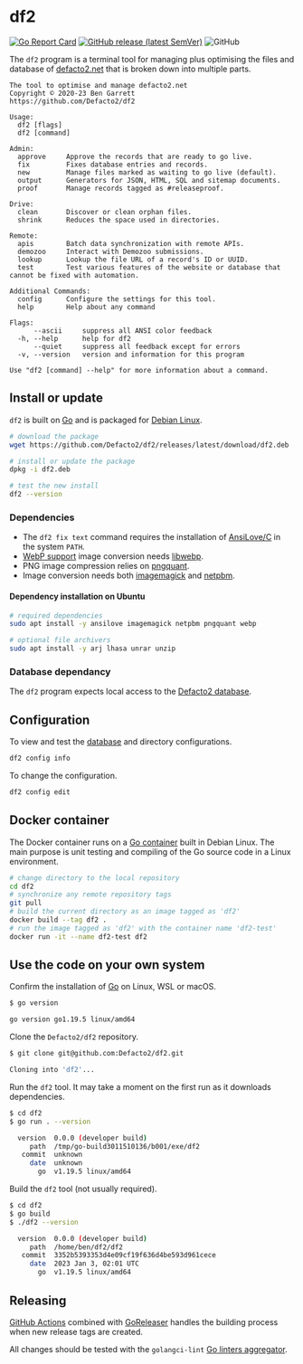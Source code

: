 # df2

[![Go Report Card](https://goreportcard.com/badge/github.com/Defacto2/df2)](https://goreportcard.com/report/github.com/Defacto2/df2)
[![GitHub release (latest SemVer)](https://img.shields.io/github/v/release/Defacto2/df2)](https://github.com/Defacto2/df2/releases)
![GitHub](https://img.shields.io/github/license/Defacto2/df2?style=flat)

The `df2` program is a terminal tool for managing plus optimising the files and database of [defacto2.net](https://defacto2.net) that is broken down into multiple parts.

```
The tool to optimise and manage defacto2.net
Copyright © 2020-23 Ben Garrett
https://github.com/Defacto2/df2

Usage:
  df2 [flags]
  df2 [command]

Admin:
  approve     Approve the records that are ready to go live.
  fix         Fixes database entries and records.
  new         Manage files marked as waiting to go live (default).
  output      Generators for JSON, HTML, SQL and sitemap documents.
  proof       Manage records tagged as #releaseproof.

Drive:
  clean       Discover or clean orphan files.
  shrink      Reduces the space used in directories.

Remote:
  apis        Batch data synchronization with remote APIs.
  demozoo     Interact with Demozoo submissions.
  lookup      Lookup the file URL of a record's ID or UUID.
  test        Test various features of the website or database that cannot be fixed with automation.

Additional Commands:
  config      Configure the settings for this tool.
  help        Help about any command

Flags:
      --ascii     suppress all ANSI color feedback
  -h, --help      help for df2
      --quiet     suppress all feedback except for errors
  -v, --version   version and information for this program

Use "df2 [command] --help" for more information about a command.
```

## Install or update

`df2` is built on [Go](https://golang.org/doc/install) and is packaged for [Debian Linux](https://www.debian.org/intro/index).

```bash
# download the package
wget https://github.com/Defacto2/df2/releases/latest/download/df2.deb

# install or update the package
dpkg -i df2.deb

# test the new install
df2 --version
```

### Dependencies

- The `df2 fix text` command requires the installation of [AnsiLove/C](https://github.com/ansilove/ansilove) in the system `PATH`.
- [WebP support](https://en.wikipedia.org/wiki/WebP) image conversion needs [libwebp](https://storage.googleapis.com/downloads.webmproject.org/releases/webp/index.html). 
- PNG image compression relies on [pngquant](https://pngquant.org). 
- Image conversion needs both [imagemagick](https://imagemagick.org) and [netpbm](http://netpbm.sourceforge.net/).

#### Dependency installation on Ubuntu

```bash
# required dependencies
sudo apt install -y ansilove imagemagick netpbm pngquant webp

# optional file archivers
sudo apt install -y arj lhasa unrar unzip
```

### Database dependancy

The `df2` program expects local access to the [Defacto2 database](https://github.com/Defacto2/database).

## Configuration

To view and test the [database](https://github.com/Defacto2/database) and directory configurations.

```bash
df2 config info
```

To change the configuration.

```bash
df2 config edit
```

## Docker container

The Docker container runs on a [Go container](https://hub.docker.com/_/golang) built in Debian Linux. 
The main purpose is unit testing and compiling of the Go source code in a Linux environment.

```sh
# change directory to the local repository
cd df2
# synchronize any remote repository tags
git pull 
# build the current directory as an image tagged as 'df2'
docker build --tag df2 . 
# run the image tagged as 'df2' with the container name 'df2-test'
docker run -it --name df2-test df2
```

## Use the code on your own system

Confirm the installation of [Go](https://golang.org/doc/install) on Linux, WSL or macOS.

```sh
$ go version

go version go1.19.5 linux/amd64
```

Clone the `Defacto2/df2` repository.

```sh
$ git clone git@github.com:Defacto2/df2.git

Cloning into 'df2'...
```

Run the `df2` tool. It may take a moment on the first run as it downloads dependencies.

```sh
$ cd df2
$ go run . --version

  version  0.0.0 (developer build)
     path  /tmp/go-build3011510136/b001/exe/df2
   commit  unknown
     date  unknown
       go  v1.19.5 linux/amd64
```

Build the `df2` tool (not usually required).

```sh
$ cd df2
$ go build
$ ./df2 --version

  version  0.0.0 (developer build)
     path  /home/ben/df2/df2
   commit  3352b5393353d4e09cf19f636d4be593d961cece
     date  2023 Jan 3, 02:01 UTC
       go  v1.19.5 linux/amd64
```

## Releasing

[GitHub Actions](https://github.com/features/actions) combined with [GoReleaser](https://goreleaser.com/) handles the building process when new release tags are created.

All changes should be tested with the `golangci-lint` [Go linters aggregator](https://golangci-lint.run/).
